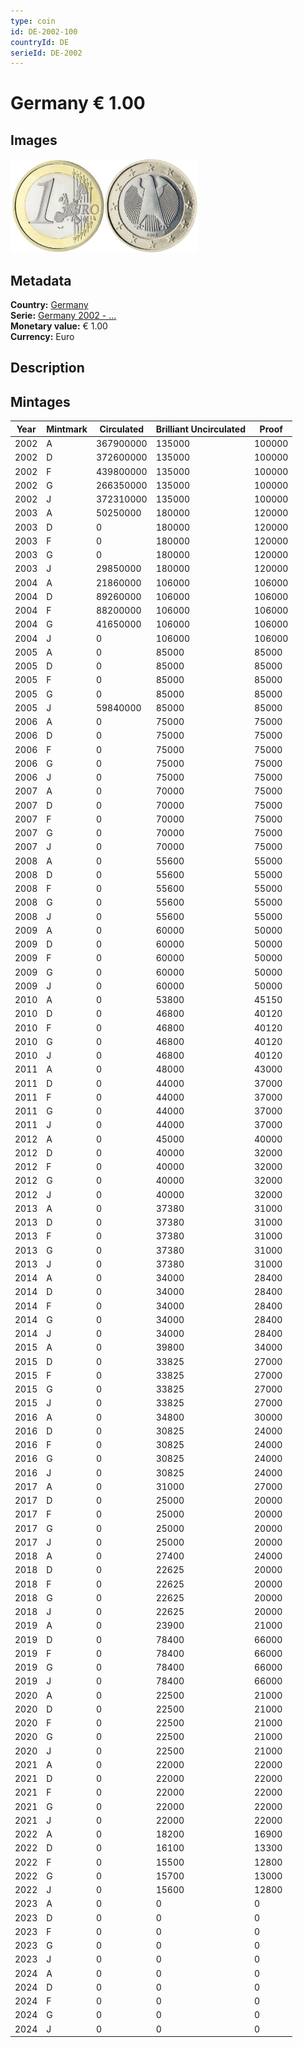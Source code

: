 ```yaml
---
type: coin
id: DE-2002-100
countryId: DE
serieId: DE-2002
---
```


# Germany € 1.00

## Images

<img src="../../../Images/common-2002-100.webp" height="150" alt="Front image"><img src="Images/germany-2002-100.webp" height="150" alt="Back image">

## Metadata

**Country:** [Germany](../index.md)\
**Serie:** [Germany 2002 - ...](index.md)\
**Monetary value:** € 1.00\
**Currency:** Euro

## Description

## Mintages

| Year | Mintmark | Circulated | Brilliant Uncirculated | Proof  |
| ---- | -------- | ---------- | ---------------------- | ------ |
| 2002 | A        | 367900000  | 135000                 | 100000 |
| 2002 | D        | 372600000  | 135000                 | 100000 |
| 2002 | F        | 439800000  | 135000                 | 100000 |
| 2002 | G        | 266350000  | 135000                 | 100000 |
| 2002 | J        | 372310000  | 135000                 | 100000 |
| 2003 | A        | 50250000   | 180000                 | 120000 |
| 2003 | D        | 0          | 180000                 | 120000 |
| 2003 | F        | 0          | 180000                 | 120000 |
| 2003 | G        | 0          | 180000                 | 120000 |
| 2003 | J        | 29850000   | 180000                 | 120000 |
| 2004 | A        | 21860000   | 106000                 | 106000 |
| 2004 | D        | 89260000   | 106000                 | 106000 |
| 2004 | F        | 88200000   | 106000                 | 106000 |
| 2004 | G        | 41650000   | 106000                 | 106000 |
| 2004 | J        | 0          | 106000                 | 106000 |
| 2005 | A        | 0          | 85000                  | 85000  |
| 2005 | D        | 0          | 85000                  | 85000  |
| 2005 | F        | 0          | 85000                  | 85000  |
| 2005 | G        | 0          | 85000                  | 85000  |
| 2005 | J        | 59840000   | 85000                  | 85000  |
| 2006 | A        | 0          | 75000                  | 75000  |
| 2006 | D        | 0          | 75000                  | 75000  |
| 2006 | F        | 0          | 75000                  | 75000  |
| 2006 | G        | 0          | 75000                  | 75000  |
| 2006 | J        | 0          | 75000                  | 75000  |
| 2007 | A        | 0          | 70000                  | 75000  |
| 2007 | D        | 0          | 70000                  | 75000  |
| 2007 | F        | 0          | 70000                  | 75000  |
| 2007 | G        | 0          | 70000                  | 75000  |
| 2007 | J        | 0          | 70000                  | 75000  |
| 2008 | A        | 0          | 55600                  | 55000  |
| 2008 | D        | 0          | 55600                  | 55000  |
| 2008 | F        | 0          | 55600                  | 55000  |
| 2008 | G        | 0          | 55600                  | 55000  |
| 2008 | J        | 0          | 55600                  | 55000  |
| 2009 | A        | 0          | 60000                  | 50000  |
| 2009 | D        | 0          | 60000                  | 50000  |
| 2009 | F        | 0          | 60000                  | 50000  |
| 2009 | G        | 0          | 60000                  | 50000  |
| 2009 | J        | 0          | 60000                  | 50000  |
| 2010 | A        | 0          | 53800                  | 45150  |
| 2010 | D        | 0          | 46800                  | 40120  |
| 2010 | F        | 0          | 46800                  | 40120  |
| 2010 | G        | 0          | 46800                  | 40120  |
| 2010 | J        | 0          | 46800                  | 40120  |
| 2011 | A        | 0          | 48000                  | 43000  |
| 2011 | D        | 0          | 44000                  | 37000  |
| 2011 | F        | 0          | 44000                  | 37000  |
| 2011 | G        | 0          | 44000                  | 37000  |
| 2011 | J        | 0          | 44000                  | 37000  |
| 2012 | A        | 0          | 45000                  | 40000  |
| 2012 | D        | 0          | 40000                  | 32000  |
| 2012 | F        | 0          | 40000                  | 32000  |
| 2012 | G        | 0          | 40000                  | 32000  |
| 2012 | J        | 0          | 40000                  | 32000  |
| 2013 | A        | 0          | 37380                  | 31000  |
| 2013 | D        | 0          | 37380                  | 31000  |
| 2013 | F        | 0          | 37380                  | 31000  |
| 2013 | G        | 0          | 37380                  | 31000  |
| 2013 | J        | 0          | 37380                  | 31000  |
| 2014 | A        | 0          | 34000                  | 28400  |
| 2014 | D        | 0          | 34000                  | 28400  |
| 2014 | F        | 0          | 34000                  | 28400  |
| 2014 | G        | 0          | 34000                  | 28400  |
| 2014 | J        | 0          | 34000                  | 28400  |
| 2015 | A        | 0          | 39800                  | 34000  |
| 2015 | D        | 0          | 33825                  | 27000  |
| 2015 | F        | 0          | 33825                  | 27000  |
| 2015 | G        | 0          | 33825                  | 27000  |
| 2015 | J        | 0          | 33825                  | 27000  |
| 2016 | A        | 0          | 34800                  | 30000  |
| 2016 | D        | 0          | 30825                  | 24000  |
| 2016 | F        | 0          | 30825                  | 24000  |
| 2016 | G        | 0          | 30825                  | 24000  |
| 2016 | J        | 0          | 30825                  | 24000  |
| 2017 | A        | 0          | 31000                  | 27000  |
| 2017 | D        | 0          | 25000                  | 20000  |
| 2017 | F        | 0          | 25000                  | 20000  |
| 2017 | G        | 0          | 25000                  | 20000  |
| 2017 | J        | 0          | 25000                  | 20000  |
| 2018 | A        | 0          | 27400                  | 24000  |
| 2018 | D        | 0          | 22625                  | 20000  |
| 2018 | F        | 0          | 22625                  | 20000  |
| 2018 | G        | 0          | 22625                  | 20000  |
| 2018 | J        | 0          | 22625                  | 20000  |
| 2019 | A        | 0          | 23900                  | 21000  |
| 2019 | D        | 0          | 78400                  | 66000  |
| 2019 | F        | 0          | 78400                  | 66000  |
| 2019 | G        | 0          | 78400                  | 66000  |
| 2019 | J        | 0          | 78400                  | 66000  |
| 2020 | A        | 0          | 22500                  | 21000  |
| 2020 | D        | 0          | 22500                  | 21000  |
| 2020 | F        | 0          | 22500                  | 21000  |
| 2020 | G        | 0          | 22500                  | 21000  |
| 2020 | J        | 0          | 22500                  | 21000  |
| 2021 | A        | 0          | 22000                  | 22000  |
| 2021 | D        | 0          | 22000                  | 22000  |
| 2021 | F        | 0          | 22000                  | 22000  |
| 2021 | G        | 0          | 22000                  | 22000  |
| 2021 | J        | 0          | 22000                  | 22000  |
| 2022 | A        | 0          | 18200                  | 16900  |
| 2022 | D        | 0          | 16100                  | 13300  |
| 2022 | F        | 0          | 15500                  | 12800  |
| 2022 | G        | 0          | 15700                  | 13000  |
| 2022 | J        | 0          | 15600                  | 12800  |
| 2023 | A        | 0          | 0                      | 0      |
| 2023 | D        | 0          | 0                      | 0      |
| 2023 | F        | 0          | 0                      | 0      |
| 2023 | G        | 0          | 0                      | 0      |
| 2023 | J        | 0          | 0                      | 0      |
| 2024 | A        | 0          | 0                      | 0      |
| 2024 | D        | 0          | 0                      | 0      |
| 2024 | F        | 0          | 0                      | 0      |
| 2024 | G        | 0          | 0                      | 0      |
| 2024 | J        | 0          | 0                      | 0      |
